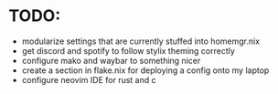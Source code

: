 # TODO:
- modularize settings that are currently stuffed into homemgr.nix
- get discord and spotify to follow stylix theming correctly
- configure mako and waybar to something nicer
- create a section in flake.nix for deploying a config onto my laptop
- configure neovim IDE for rust and c
